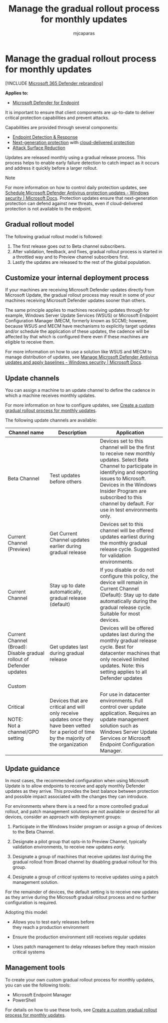 ﻿---
title: Manage the gradual rollout process for monthly updates
description: Learn about the gradual update process and controls 
keywords: update, update process, controls, release
search.product: eADQiWindows 10XVcnh
search.appverid: met150
ms.prod: m365-security
ms.mktglfcycl: deploy
ms.sitesec: library
ms.pagetype: security
f1.keywords:
- NOCSH
ms.author: macapara
author: mjcaparas
ms.localizationpriority: medium
manager: dansimp
audience: ITPro
ms.collection: 
- M365-security-compliance 
- m365initiative-m365-defender 
ms.topic: conceptual
ms.technology: m365d
---

#  Manage the gradual rollout process for monthly updates

[!INCLUDE [Microsoft 365 Defender rebranding](../../includes/microsoft-defender.md)]


**Applies to:**

- [Microsoft Defender for Endpoint](/microsoft-365/security/defender-endpoint/)


It is important to ensure that client components are up-to-date to deliver critical protection capabilities and prevent attacks. 

Capabilities are provided through several components: 

- [Endpoint Detection & Response](https://docs.microsoft.com/microsoft-365/security/defender-endpoint/overview-endpoint-detection-response?view=o365-worldwide) 
- [Next-generation protection](https://docs.microsoft.com/windows/security/threat-protection/microsoft-defender-antivirus/microsoft-defender-antivirus-in-windows-10#microsoft-defender-antivirus-your-next-generation-protection) with [cloud-delivered protection](https://docs.microsoft.com/windows/security/threat-protection/microsoft-defender-antivirus/utilize-microsoft-cloud-protection-microsoft-defender-antivirus) 
- [Attack Surface Reduction](https://docs.microsoft.com/microsoft-365/security/defender-endpoint/overview-attack-surface-reduction?view=o365-worldwide)

Updates are released monthly using a gradual release process. This process helps to enable early failure detection to catch impact as it occurs and address it quickly before a larger rollout. 

> [!NOTE]
> For more information on how to control daily protection updates, see [Schedule Microsoft Defender Antivirus protection updates - Windows security | Microsoft Docs](https://docs.microsoft.com/windows/security/threat-protection/microsoft-defender-antivirus/manage-protection-update-schedule-microsoft-defender-antivirus). Protection updates ensure that next-generation protection can defend against new threats, even if cloud-delivered protection is not available to the endpoint. 

## Gradual rollout model 

The following gradual rollout model is followed:

1. The first release goes out to Beta channel subscribers.
2. After validation, feedback, and fixes,  gradual rollout process is started in a throttled way and to Preview channel subscribers first.
3. Lastly the updates are released to the rest of the global population. 


## Customize your internal deployment process 

If your machines are receiving Microsoft Defender updates directly from Microsoft Update, the gradual rollout process may result in some of your machines receiving Microsoft Defender updates sooner than others.  

The same principle applies to machines receiving updates through for example, Windows Server Update Services (WSUS) or Microsoft Endpoint Configuration Manager (MECM, formerly known as SCCM); however, because WSUS and MECM have mechanisms to explicitly target updates and/or schedule the application of these updates, the cadence will be affected by that which is configured there even if these machines are eligible to receive them. 

For more information on how to use a solution like WSUS and MECM to manage distribution of updates, see [Manage Microsoft Defender Antivirus updates and apply baselines - Windows security | Microsoft Docs](https://docs.microsoft.com/windows/security/threat-protection/microsoft-defender-antivirus/manage-updates-baselines-microsoft-defender-antivirus#product-updates).

## Update channels 
You can assign a machine to an update channel to define the cadence in which a machine receives monthly updates. 

For more information on how to configure updates, see [Create a custom gradual rollout process for monthly updates](configure-updates.md).

The following update channels are available: 

| Channel name                                                          | Description                                                                                                                                  | Application                                                                                                                                                                                                                                                                              |
|-----------------------------------------------------------------------|----------------------------------------------------------------------------------------------------------------------------------------------|------------------------------------------------------------------------------------------------------------------------------------------------------------------------------------------------------------------------------------------------------------------------------------------|
| Beta Channel                                                          | Test updates before others                                                                                                                   | Devices set to this channel will be the first to receive new monthly updates. Select Beta Channel to participate in identifying and reporting issues to Microsoft. Devices in the Windows Insider Program are subscribed to this channel by default. For use in test environments only.  |
| Current Channel (Preview)                                             | Get Current Channel updates earlier during gradual release                                                                                   | Devices set to this channel will be offered updates earliest during the monthly gradual release cycle. Suggested for validation environments.                                                                                                                                            |
| Current Channel                                                       | Stay up to date automatically, gradual release (default)                                                                                     | If you disable or do not configure this policy, the device will remain in Current Channel (Default): Stay up to date automatically during the gradual release cycle. Suitable for most devices.                                                                                          |
| Current Channel (Broad): Disable gradual rollout of Defender updates  | Get updates last during gradual release                                                                                                      | Devices will be offered updates last during the monthly gradual release cycle. Best for datacenter machines that only received limited updates.  Note: this setting applies to all Defender updates                                                                                      |
| Custom                                                                |                                                                                                                                              |                                                                                                                                                                                                                                                                                          |
| Critical <br><br>  NOTE: <br>  Not a channel/GPO setting                              | Devices that are critical and will only receive updates once they have been vetted for a period of time by the majority of the organization  | For use in datacenter environments. Full control over update application. Requires an update management solution such as Windows Server Update Services or Microsoft Endpoint Configuration Manager.                                                                                     |



## Update guidance

In most cases, the recommended configuration when using Microsoft Update is to
allow endpoints to receive and apply monthly Defender updates as they
arrive. This provides the best balance between protection and possible impact
associated with the changes they can introduce. 

For environments where there is a need for a more controlled gradual rollout,
and patch management solutions are not available or desired for all devices,
consider an approach with deployment groups: 

1.  Participate in the Windows Insider program or assign a group of devices to
    the Beta Channel. 

2.  Designate a pilot group that opts-in to Preview Channel, typically
    validation environments, to receive new updates *early.* 

3.  Designate a group of machines that receive updates *last* during the gradual
    rollout from Broad channel by disabling gradual rollout for this group. 

4.  Designate a group of *critical* systems to receive updates using a patch
    management solution. 

For the remainder of devices, the default setting is to receive new updates as
they arrive during the Microsoft gradual rollout process and no further
configuration is required. 

Adopting this model: 

-   Allows you to test early releases before
    they reach a production environment 

-   Ensure the production environment still receives regular updates 

-   Uses patch management to delay releases before they reach mission
    critical systems 


## Management tools
To create your own custom gradual rollout process for monthly updates, you can use the following tools:

- Microsoft Endpoint Manager
- PowerShell

For details on how to use these tools, see [Create a custom gradual rollout process for monthly updates](configure-updates.md).

